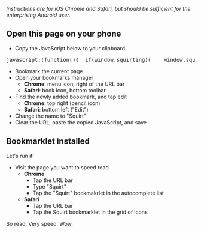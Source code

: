 *Instructions are for iOS Chrome and Safari, but should be sufficient for the enterprising Android user.*

## Open this page on your phone
- Copy the JavaScript below to your clipboard
<pre>javascript:(function(){  if(window.squirting){    window.squirted && document.dispatchEvent(new Event('squirt.again'));  } else {    window.squirting = true;    var s = document.createElement('script');    s.src = window.location.search.indexOf('sq-dev') != -1 ? '/squirt.js'    : '//www.squirt.io/squirt.js';    document.body.appendChild(s);  }})();</pre>
- Bookmark the current page
- Open your bookmarks manager
  - **Chrome**: menu icon, right of the URL bar
  - **Safari**: book icon, bottom toolbar
- Find the newly added bookmark, and tap edit
  - **Chrome**: top right (pencil icon)
  - **Safari**: bottom left ("Edit")
- Change the name to "Squirt"
- Clear the URL, paste the copied JavaScript, and save

## Bookmarklet installed

Let's run it!

- Visit the page you want to speed read
  - **Chrome**
    * Tap the URL bar
    * Type "Squirt"
    * Tap the "Squirt" bookmakrlet in the autocomplete list
  - **Safari**
    - Tap the URL bar
    - Tap the Squirt bookmarklet in the grid of icons

So read. Very speed. Wow.
